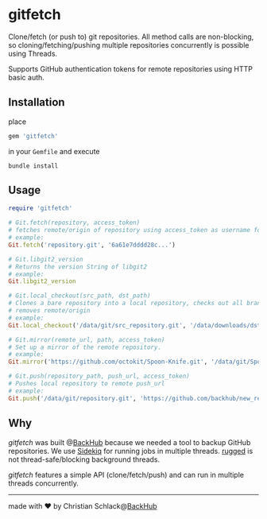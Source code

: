 # gitfetch

Clone/fetch (or push to) git repositories.
All method calls are non-blocking, so cloning/fetching/pushing multiple
repositories concurrently is possible using Threads.

Supports GitHub authentication tokens for remote repositories using HTTP basic auth.

## Installation

place

```ruby
gem 'gitfetch' 
```

in your `Gemfile` and execute

```
bundle install
```

## Usage

```ruby
require 'gitfetch'

# Git.fetch(repository, access_token)
# fetches remote/origin of repository using access_token as username for authentication
# example:
Git.fetch('repository.git', '6a61e7dddd28c...')

# Git.libgit2_version
# Returns the version String of libgit2
# example:
Git.libgit2_version

# Git.local_checkout(src_path, dst_path)
# Clones a bare repository into a local repository, checks out all branches and
# removes remote/origin
# example:
Git.local_checkout('/data/git/src_repository.git', '/data/downloads/dst_repository')

# Git.mirror(remote_url, path, access_token)
# Set up a mirror of the remote repository.
# example:
Git.mirror('https://github.com/octokit/Spoon-Knife.git', '/data/git/Spoon-Knife.git', '6a61e7dddd28c...')

# Git.push(repository_path, push_url, access_token)
# Pushes local repository to remote push_url
# example:
Git.push('/data/git/repository.git', 'https://github.com/backhub/new_repository.git', '6a61e7dddd28c...')
```

## Why

*gitfetch* was built @[BackHub](https://backhub.co) because we needed a tool to backup GitHub
repositories. We use [Sidekiq](https://sidekiq.org) for running jobs in multiple threads.
[rugged](https://github.com/libgit2/rugged) is not thread-safe/blocking background threads.

*gitfetch* features a simple API (clone/fetch/push) and can run in multiple threads concurrently. 

---
made with :heart: by Christian Schlack@[BackHub](https://backhub.co)